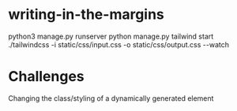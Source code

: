 # writing-in-the-margins

python3 manage.py runserver
python manage.py tailwind start  
./tailwindcss -i static/css/input.css -o static/css/output.css --watch

# Challenges

Changing the class/styling of a dynamically generated element
